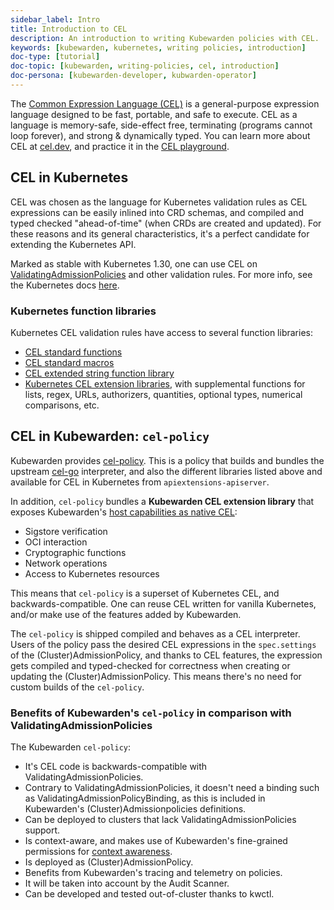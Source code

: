 ```yaml
---
sidebar_label: Intro
title: Introduction to CEL
description: An introduction to writing Kubewarden policies with CEL.
keywords: [kubewarden, kubernetes, writing policies, introduction]
doc-type: [tutorial]
doc-topic: [kubewarden, writing-policies, cel, introduction]
doc-persona: [kubewarden-developer, kubwarden-operator]
---
```


<head>
  <link rel="canonical" href="https://docs.kubewarden.io/tutorials/writing-policies/cel/intro-cel"/>
</head>

The [Common Expression Language (CEL)](https://cel.dev) is a general-purpose
expression language designed to be fast, portable, and safe to execute. CEL as
a language is memory-safe, side-effect free, terminating (programs cannot loop
forever), and strong & dynamically typed. You can learn more about CEL at
[cel.dev](https://cel.dev), and practice it in the [CEL
playground](https://playcel.undistro.io).

## CEL in Kubernetes

CEL was chosen as the language for Kubernetes validation rules as CEL
expressions can be easily inlined into CRD schemas, and compiled and typed
checked "ahead-of-time" (when CRDs are created and updated). For these reasons
and its general characteristics, it's a perfect candidate for extending the
Kubernetes API.

Marked as stable with Kubernetes 1.30, one can use CEL on
[ValidatingAdmissionPolicies](https://kubernetes.io/docs/reference/access-authn-authz/validating-admission-policy)
and other validation rules. For more info, see the Kubernetes docs
[here](https://kubernetes.io/docs/reference/using-api/cel).

### Kubernetes function libraries

Kubernetes CEL validation rules have access to several function libraries:

- [CEL standard functions](https://github.com/google/cel-spec/blob/v0.7.0/doc/langdef.md#list-of-standard-definitions)
- [CEL standard macros](https://github.com/google/cel-spec/blob/v0.7.0/doc/langdef.md#macros)
- [CEL extended string function library](https://pkg.go.dev/github.com/google/cel-go/ext#Strings)
- [Kubernetes CEL extension libraries](https://kubernetes.io/docs/reference/using-api/cel/#kubernetes-cel-libraries),
  with supplemental functions for lists, regex, URLs, authorizers, quantities,
  optional types, numerical comparisons, etc.

## CEL in Kubewarden: `cel-policy`

Kubewarden provides [cel-policy](https://github.com/kubewarden/cel-policy).
This is a policy that builds and bundles the upstream
[cel-go](https://pkg.go.dev/github.com/google/cel-go) interpreter, and also the
different libraries listed above and available for CEL in Kubernetes from
`apiextensions-apiserver`.

In addition, `cel-policy` bundles a **Kubewarden CEL extension library** that exposes
Kubewarden's [host capabilities as native
CEL](https://github.com/kubewarden/cel-policy?tab=readme-ov-file#host-capabilities):

- Sigstore verification
- OCI interaction
- Cryptographic functions
- Network operations
- Access to Kubernetes resources

This means that `cel-policy` is a superset of Kubernetes CEL,
and backwards-compatible. One can reuse CEL written for vanilla Kubernetes, and/or
make use of the features added by Kubewarden.

The `cel-policy` is shipped compiled and behaves as a CEL interpreter. Users of
the policy pass the desired CEL expressions in the `spec.settings` of the
(Cluster)AdmissionPolicy, and thanks to CEL features, the expression gets
compiled and typed-checked for correctness when creating or updating the
(Cluster)AdmissionPolicy. This means there's no need for custom builds of the
`cel-policy`.

### Benefits of Kubewarden's `cel-policy` in comparison with ValidatingAdmissionPolicies

The Kubewarden `cel-policy`:

- It's CEL code is backwards-compatible with ValidatingAdmissionPolicies.
- Contrary to ValidatingAdmissionPolicies, it doesn't need a binding such as
  ValidatingAdmissionPolicyBinding, as this is included in Kubewarden's
  (Cluster)Admissionpolicies definitions.
- Can be deployed to clusters that lack ValidatingAdmissionPolicies support.
- Is context-aware, and makes use of Kubewarden's fine-grained permissions
  for [context awareness](../../../reference/spec/05-context-aware-policies.md).
- Is deployed as (Cluster)AdmissionPolicy.
- Benefits from Kubewarden's tracing and telemetry on policies.
- It will be taken into account by the Audit Scanner.
- Can be developed and tested out-of-cluster thanks to kwctl.
